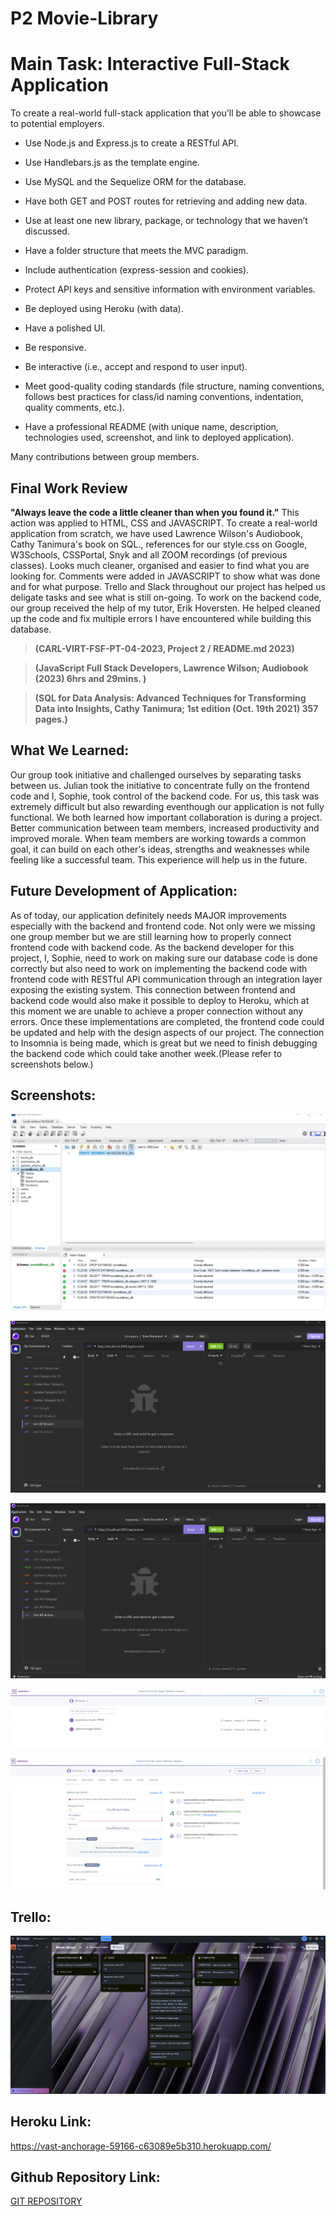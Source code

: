 # P2 Movie-Library
# Main Task: Interactive Full-Stack Application

To create a real-world full-stack application that you’ll be able to showcase to potential employers.

* Use Node.js and Express.js to create a RESTful API.

* Use Handlebars.js as the template engine.

* Use MySQL and the Sequelize ORM for the database.

* Have both GET and POST routes for retrieving and adding new data.

* Use at least one new library, package, or technology that we haven’t discussed.

* Have a folder structure that meets the MVC paradigm.

* Include authentication (express-session and cookies).

* Protect API keys and sensitive information with environment variables.

* Be deployed using Heroku (with data).

* Have a polished UI.

* Be responsive.

* Be interactive (i.e., accept and respond to user input).

* Meet good-quality coding standards (file structure, naming conventions, follows best practices for class/id naming conventions, indentation, quality comments, etc.).

* Have a professional README (with unique name, description, technologies used, screenshot, and link to deployed application).

Many contributions between group members.

## Final Work Review

**"Always leave the code a little cleaner than when you found it."**  This action was applied to HTML, CSS and JAVASCRIPT. To create a real-world application from scratch, we have used Lawrence Wilson's Audiobook, Cathy Tanimura's book on SQL., references for our style.css on Google, W3Schools, CSSPortal, Snyk and all ZOOM recordings (of previous classes). Looks much cleaner, organised and easier to find what you are looking for. Comments were added in JAVASCRIPT to show what was done and for what purpose. Trello and Slack throughout our project has helped us deligate tasks and see what is still on-going. 
To work on the backend code, our group received the help of my tutor, Erik Hoversten. He helped cleaned up the code and fix multiple errors I have encountered while building this database. 

> **(CARL-VIRT-FSF-PT-04-2023, Project 2 / README.md 2023)**

> **(JavaScript Full Stack Developers, Lawrence Wilson; Audiobook (2023) 6hrs and 29mins. )**

> **(SQL for Data Analysis: Advanced Techniques for Transforming Data into Insights, Cathy Tanimura; 1st edition (Oct. 19th 2021) 357 pages.)** 

## What We Learned:

Our group took initiative and challenged ourselves by separating tasks between us. Julian took the initiative to concentrate fully on the frontend code and I, Sophie, took control of the backend code. For us, this task was extremely difficult but also rewarding eventhough our application is not fully functional. We both learned how important collaboration is during a project. Better communication between team members, increased productivity and improved morale. When team members are working towards a common goal, it can build on each other's ideas, strengths and weaknesses while feeling like a successful team. This experience will help us in the future.

## Future Development of Application: 

As of today, our application definitely needs MAJOR improvements especially with the backend and frontend code. Not only were we missing one group member but we are still learning how to properly connect frontend code with backend code. As the backend developer for this project, I, Sophie, need to work on making sure our database code is done correctly but also need to work on implementing the backend code with frontend code with RESTful API communication through an integration layer exposing the existing system. This connection between frontend and backend code would also make it possible to deploy to Heroku, which at this moment we are unable to achieve a proper connection without any errors. Once these implementations are completed, the frontend code could be updated and help with the design aspects of our project. The connection to Insomnia is being made, which is great but we need to finish debugging the backend code which could take another week.(Please refer to screenshots below.)


## Screenshots: 

![public/images/SQL.png](public/images/SQL.png)

![public/images/Insomnia.png](public/images/Insomnia.png)

![public/images/Insomnia2.png](public/images/Insomnia2.png)

![public/images/HEROKU.png](public/images/HEROKU.png)

![public/images/HEROKU2.png](public/images/HEROKU2.png)


## Trello:

![public/images/Trello.png](public/images/Trello.png)


## Heroku Link:

https://vast-anchorage-59166-c63089e5b310.herokuapp.com/


## Github Repository Link:

[GIT REPOSITORY](https://github.com/JulianTymeczko/Movie-Library)